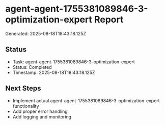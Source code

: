 # agent-agent-1755381089846-3-optimization-expert Report

Generated: 2025-08-18T18:43:18.125Z

## Status
- Task: agent-agent-1755381089846-3-optimization-expert
- Status: Completed
- Timestamp: 2025-08-18T18:43:18.125Z

## Next Steps
- Implement actual agent-agent-1755381089846-3-optimization-expert functionality
- Add proper error handling
- Add logging and monitoring
